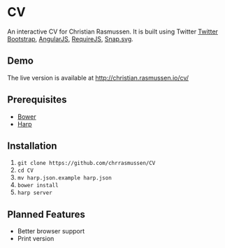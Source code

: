# CV

An interactive CV for Christian Rasmussen. It is built using Twitter [Twitter Bootstrap](http://getbootstrap.com/), [AngularJS](http://angularjs.org/), [RequireJS](http://requirejs.org/), [Snap.svg](http://snapsvg.io/).


## Demo

The live version is available at http://christian.rasmussen.io/cv/


## Prerequisites

- [Bower](http://bower.io)
- [Harp](http://harpjs.com)


## Installation

1. `git clone https://github.com/chrrasmussen/CV`
2. `cd CV`
3. `mv harp.json.example harp.json`
4. `bower install`
5. `harp server`


## Planned Features

- Better browser support
- Print version
